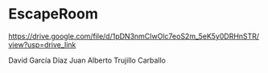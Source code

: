 # EscapeRoom

https://drive.google.com/file/d/1pDN3nmCIwOlc7eoS2m_5eK5y0DRHnSTR/view?usp=drive_link

David García Díaz
Juan Alberto Trujillo Carballo